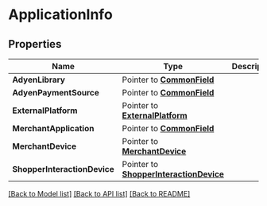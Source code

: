 # ApplicationInfo

## Properties

Name | Type | Description | Notes
------------ | ------------- | ------------- | -------------
**AdyenLibrary** |  Pointer to [**CommonField**](CommonField.md) |  | [optional] 
**AdyenPaymentSource** |  Pointer to [**CommonField**](CommonField.md) |  | [optional] 
**ExternalPlatform** |  Pointer to [**ExternalPlatform**](ExternalPlatform.md) |  | [optional] 
**MerchantApplication** |  Pointer to [**CommonField**](CommonField.md) |  | [optional] 
**MerchantDevice** |  Pointer to [**MerchantDevice**](MerchantDevice.md) |  | [optional] 
**ShopperInteractionDevice** |  Pointer to [**ShopperInteractionDevice**](ShopperInteractionDevice.md) |  | [optional] 

[[Back to Model list]](../README.md#documentation-for-models) [[Back to API list]](../README.md#documentation-for-api-endpoints) [[Back to README]](../README.md)



